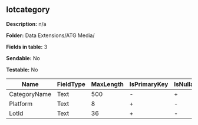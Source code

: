 ## lotcategory

**Description:** n/a

**Folder:** Data Extensions/ATG Media/

**Fields in table:** 3

**Sendable:** No

**Testable:** No

| Name | FieldType | MaxLength | IsPrimaryKey | IsNullable | DefaultValue |
| --- | --- | --- | --- | --- | --- |
| CategoryName | Text | 500 | - | + |  |
| Platform | Text | 8 | + | - |  |
| LotId | Text | 36 | + | - |  |
